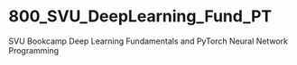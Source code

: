 # 800_SVU_DeepLearning_Fund_PT
SVU Bookcamp Deep Learning Fundamentals and PyTorch Neural Network Programming
